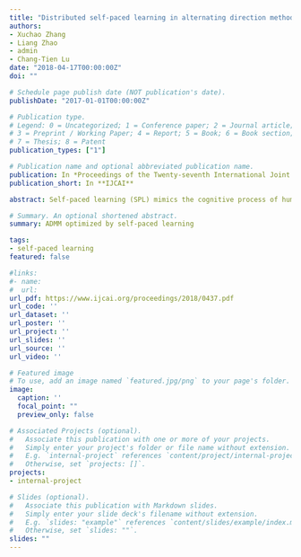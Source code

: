 ```yaml
---
title: "Distributed self-paced learning in alternating direction method of multipliers"
authors:
- Xuchao Zhang
- Liang Zhao
- admin
- Chang-Tien Lu
date: "2018-04-17T00:00:00Z"
doi: ""

# Schedule page publish date (NOT publication's date).
publishDate: "2017-01-01T00:00:00Z"

# Publication type.
# Legend: 0 = Uncategorized; 1 = Conference paper; 2 = Journal article;
# 3 = Preprint / Working Paper; 4 = Report; 5 = Book; 6 = Book section;
# 7 = Thesis; 8 = Patent
publication_types: ["1"]

# Publication name and optional abbreviated publication name.
publication: In *Proceedings of the Twenty-seventh International Joint Conference on Artificial Intelligence*
publication_short: In **IJCAI**

abstract: Self-paced learning (SPL) mimics the cognitive process of humans, who generally learn from easy samples to hard ones. One key issue in SPL is the training process required for each instance weight depends on the other samples and thus cannot easily be run in a distributed manner in a large-scale dataset. In this paper, we reformulate the self-paced learning problem into a distributed setting and propose a novel Distributed Self-Paced Learning method (DSPL) to handle large scale datasets. Specifically, both the model and instance weights can be optimized in parallel for each batch based on a consensus alternating direction method of multipliers. We also prove the convergence of our algorithm under mild conditions. Extensive experiments on both synthetic and real datasets demonstrate that our approach is superior to those of ex- isting methods..

# Summary. An optional shortened abstract.
summary: ADMM optimized by self-paced learning

tags:
- self-paced learning
featured: false

#links:
#- name:
#  url:
url_pdf: https://www.ijcai.org/proceedings/2018/0437.pdf
url_code: ''
url_dataset: ''
url_poster: ''
url_project: ''
url_slides: ''
url_source: ''
url_video: ''

# Featured image
# To use, add an image named `featured.jpg/png` to your page's folder.
image:
  caption: ''
  focal_point: ""
  preview_only: false

# Associated Projects (optional).
#   Associate this publication with one or more of your projects.
#   Simply enter your project's folder or file name without extension.
#   E.g. `internal-project` references `content/project/internal-project/index.md`.
#   Otherwise, set `projects: []`.
projects:
- internal-project

# Slides (optional).
#   Associate this publication with Markdown slides.
#   Simply enter your slide deck's filename without extension.
#   E.g. `slides: "example"` references `content/slides/example/index.md`.
#   Otherwise, set `slides: ""`.
slides: ""
---
```

